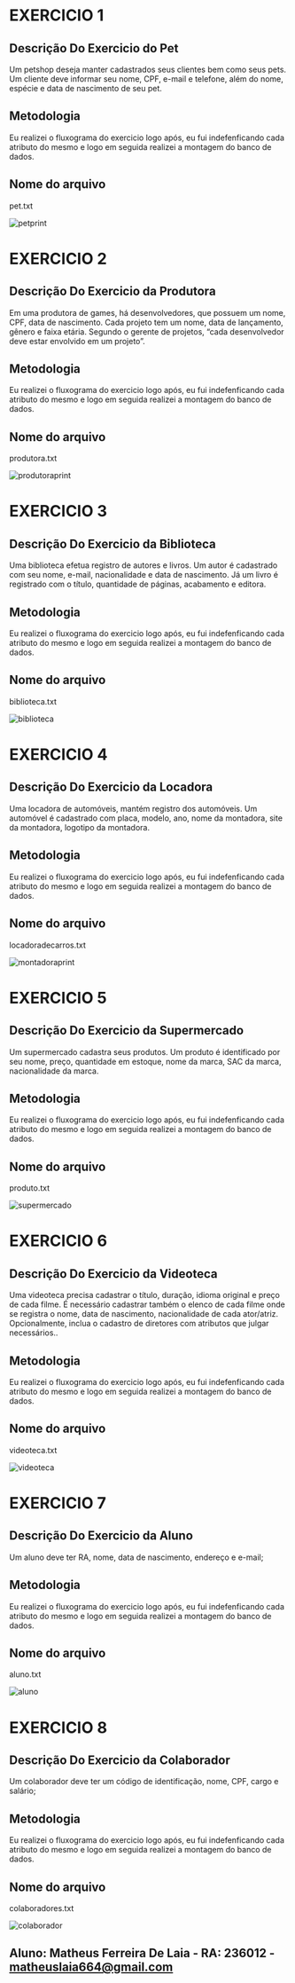 
# EXERCICIO 1
## Descrição Do Exercicio do Pet 

Um petshop deseja manter cadastrados seus clientes bem como seus pets.
Um cliente deve informar seu nome, CPF, e-mail e telefone, além do nome, espécie e data de nascimento de seu pet.

## Metodologia
Eu realizei o fluxograma do exercicio logo após, eu fui indefenficando cada atributo do mesmo e logo em seguida realizei a montagem do banco de dados.

## Nome do arquivo
pet.txt

![petprint](https://github.com/MatheusLaiaa/MatheusLaiaa/assets/144149403/d9671895-3a77-4418-876d-6f6e99def184)

# EXERCICIO 2
## Descrição Do Exercicio da Produtora

Em uma produtora de games, há desenvolvedores, que possuem um nome, CPF, data de nascimento.
Cada projeto tem um nome, data de lançamento, gênero e faixa etária. Segundo o gerente de projetos, “cada desenvolvedor deve estar envolvido em um projeto”.

## Metodologia
Eu realizei o fluxograma do exercicio logo após, eu fui indefenficando cada atributo do mesmo e logo em seguida realizei a montagem do banco de dados.

## Nome do arquivo
produtora.txt

![produtoraprint](https://github.com/MatheusLaiaa/MatheusLaiaa/assets/144149403/ce5c44b8-fb48-4e80-8dae-ca3b0f8bee48)


# EXERCICIO 3
## Descrição Do Exercicio da Biblioteca

Uma biblioteca efetua registro de autores e livros. Um autor é cadastrado com seu nome, e-mail, nacionalidade e data de nascimento. Já um livro é registrado com o título, quantidade de páginas, acabamento e editora.

## Metodologia
Eu realizei o fluxograma do exercicio logo após, eu fui indefenficando cada atributo do mesmo e logo em seguida realizei a montagem do banco de dados.

## Nome do arquivo
biblioteca.txt

![biblioteca](https://github.com/MatheusLaiaa/MatheusLaiaa/assets/144149403/192300dd-f244-4cca-87af-a2c6571b88f3)

# EXERCICIO 4
## Descrição Do Exercicio da Locadora

Uma locadora de automóveis, mantém registro dos automóveis. Um automóvel é cadastrado com placa, modelo, ano, nome da montadora, site da montadora, logotipo da montadora.

## Metodologia
Eu realizei o fluxograma do exercicio logo após, eu fui indefenficando cada atributo do mesmo e logo em seguida realizei a montagem do banco de dados.

## Nome do arquivo
locadoradecarros.txt

![montadoraprint](https://github.com/MatheusLaiaa/MatheusLaiaa/assets/144149403/cb243345-48e1-4996-9ffe-bece54f98f7b)

# EXERCICIO 5
## Descrição Do Exercicio da Supermercado

Um supermercado cadastra seus produtos. Um produto é identificado por seu nome, preço, quantidade em estoque, nome da marca, SAC da marca, nacionalidade da marca.

## Metodologia
Eu realizei o fluxograma do exercicio logo após, eu fui indefenficando cada atributo do mesmo e logo em seguida realizei a montagem do banco de dados.

## Nome do arquivo
produto.txt

![supermercado](https://github.com/MatheusLaiaa/MatheusLaiaa/assets/144149403/1aa2dbf8-d393-43e7-a446-65e341953844)

# EXERCICIO 6
## Descrição Do Exercicio da Videoteca

Uma videoteca precisa cadastrar o título, duração, idioma original e preço de cada filme. É necessário cadastrar também o elenco de cada filme onde se registra o nome, data de nascimento, nacionalidade de cada ator/atriz. Opcionalmente, inclua o cadastro de diretores com atributos que julgar necessários..

## Metodologia
Eu realizei o fluxograma do exercicio logo após, eu fui indefenficando cada atributo do mesmo e logo em seguida realizei a montagem do banco de dados.

## Nome do arquivo
videoteca.txt

![videoteca](https://github.com/MatheusLaiaa/MatheusLaiaa/assets/144149403/25651457-7538-4dd5-8787-9ce4cebd6067)


# EXERCICIO 7
## Descrição Do Exercicio da Aluno

 Um aluno deve ter RA, nome, data de nascimento, endereço e e-mail;

## Metodologia
Eu realizei o fluxograma do exercicio logo após, eu fui indefenficando cada atributo do mesmo e logo em seguida realizei a montagem do banco de dados.

## Nome do arquivo
aluno.txt

![aluno](https://github.com/MatheusLaiaa/MatheusLaiaa/assets/144149403/478be52b-787c-424a-ae9d-4e2a1bd49846)

# EXERCICIO 8
## Descrição Do Exercicio da Colaborador

 Um colaborador deve ter um código de identificação, nome, CPF, cargo e salário;

## Metodologia
Eu realizei o fluxograma do exercicio logo após, eu fui indefenficando cada atributo do mesmo e logo em seguida realizei a montagem do banco de dados.

## Nome do arquivo
colaboradores.txt

![colaborador](https://github.com/MatheusLaiaa/MatheusLaiaa/assets/144149403/bc70836c-f228-4491-916a-c0ca69254f31)


## Aluno: Matheus Ferreira De Laia - RA: 236012 - matheuslaia664@gmail.com 
